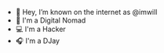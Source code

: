 - 👋 Hey, I’m known on the internet as @imwill
- 🚐 I'm a Digital Nomad
- 💻 I'm a Hacker
- 🎧 I'm a DJay

<!---
imwill/imwill is a ✨ special ✨ repository because its `README.md` (this file) appears on your GitHub profile.
You can click the Preview link to take a look at your changes.
--->
